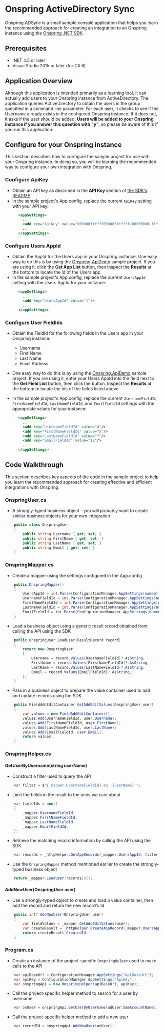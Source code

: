 # Onspring ActiveDirectory Sync

Onspring.ADSync is a small sample console application that helps you learn the recommended approach for creating an integration to an Onspring instance using the [Onspring .NET SDK](https://github.com/onspring-technologies/onspring-api-sdk).

## Prerequisites

- .NET 4.5 or later
- Visual Studio 2015 or later (for C# 6)

## Application Overview

Although this application is intended primarily as a learning tool, it can actually add users to your Onspring instance from ActiveDirectory.  The application queries ActiveDirectory to obtain the users in the group specified in a command line parameter.  For each user, it checks to see if the Username already exists in the configured Onspring instance.  If it does not, it asks if the user should be added.  **Users will be added to your Onspring instance if you answer this question with "y"**, so please be aware of this if you run this application.

## Configure for your Onspring instance

This section describes how to configure the sample project for use with your Onspring instance.  In doing so, you will be learning the recommended way to configure your own integration with Onspring.

### Configure ApiKey

- Obtain an API key as described in the **API Key** section of [the SDK's README](https://github.com/onspring-technologies/onspring-api-sdk)
- In the sample project's App.config, replace the current `ApiKey` setting with your API key:

```xml
      <appSettings>
        ...
        <add key="ApiKey" value="000000ffffff000000ffffff/00000000-ffff-0000-ffff-000000000000"/>
        ...
      </appSettings>
```

### Configure Users AppId

- Obtain the AppId for the Users app in your Onspring instance.  One easy way to do this is by using the [Onspring.ApiDemo](https://github.com/onspring-technologies/Onspring.ApiDemo) sample project.  If you are using it, click the **Get App List** button, then inspect the **Results** at the bottom to locate the Id of the Users app.
- In the sample project's App.config, replace the current `UsersAppId` setting with the Users AppId for your instance:

```xml
      <appSettings>
        ...
        <add key="UsersAppId" value="1"/>
        ...
      </appSettings>
```

### Configure User FieldIds

- Obtain the FieldId for the following fields in the Users app in your Onspring instance:
  * Username
  * First Name
  * Last Name
  * Email Address

- One easy way to do this is by using the [Onspring.ApiDemo](https://github.com/onspring-technologies/Onspring.ApiDemo) sample project.  If you are using it, enter your Users AppId into the field next to the **Get Field List** button, then click the button.  Inspect the **Results** at the bottom to locate the Ids of the fields listed above.

- In the sample project's App.config, replace the current `UsernameFieldId`, `FirstNameFieldId`, `LastNameFieldId`, and `EmailFieldId` settings with the appropriate values for your instance:

```xml
      <appSettings>
        ...
        <add key="UsernameFieldId" value="4"/>
        <add key="FirstNameFieldId" value="5"/>
        <add key="LastNameFieldId" value="7"/>
        <add key="EmailFieldId" value="12"/>
        ...
      </appSettings>
```

## Code Walkthrough

This section describes key aspects of the code in the sample project to help you learn the recommended approach for creating effective and efficient integrations with Onspring.

### OnspringUser.cs

- A strongly-typed business object - you will probably want to create similar business objects for your own integration

```c#
    public class OnspringUser
    {
        public string Username { get; set; }
        public string FirstName { get; set; }
        public string LastName { get; set; }
        public string Email { get; set; }
    }
```

### OnspringMapper.cs

- Create a mapper using the settings configured in the App.config

```c#
    public OnspringMapper()
    {
        UsersAppId = int.Parse(ConfigurationManager.AppSettings[nameof(UsersAppId)]);
        UsernameFieldId = int.Parse(ConfigurationManager.AppSettings[nameof(UsernameFieldId)]);
        FirstNameFieldId = int.Parse(ConfigurationManager.AppSettings[nameof(FirstNameFieldId)]);
        LastNameFieldId = int.Parse(ConfigurationManager.AppSettings[nameof(LastNameFieldId)]);
        EmailFieldId = int.Parse(ConfigurationManager.AppSettings[nameof(EmailFieldId)]);
    }
```

- Load a business object using a generic result record obtained from calling the API using the SDK

```c#
    public OnspringUser LoadUser(ResultRecord record)
    {
        return new OnspringUser
        {
            Username = record.Values[UsernameFieldId]?.AsString,
            FirstName = record.Values[FirstNameFieldId]?.AsString,
            LastName = record.Values[LastNameFieldId]?.AsString,
            Email = record.Values[EmailFieldId]?.AsString,
        };
    }
```

- Pass in a business object to prepare the value container used to add and update records using the SDK

```c#
    public FieldAddEditContainer GetAddEditValues(OnspringUser user)
    {
        var values = new FieldAddEditContainer();
        values.Add(UsernameFieldId, user.Username);
        values.Add(FirstNameFieldId, user.FirstName);
        values.Add(LastNameFieldId, user.LastName);
        values.Add(EmailFieldId, user.Email);
        return values;
    }
```

### OnspringHelper.cs

#### GetUserByUsername(string userName)

- Construct a filter used to query the API
```c#
    var filter = $"{_mapper.UsernameFieldId} eq '{userName}'";
```

- Limit the fields in the result to the ones we care about
```c#
    var fieldIds = new[]
    {
        _mapper.UsernameFieldId,
        _mapper.FirstNameFieldId,
        _mapper.LastNameFieldId,
        _mapper.EmailFieldId,
    };
```

- Retrieve the matching record information by calling the API using the SDK
```c#
    var records = _httpHelper.GetAppRecords(_mapper.UsersAppId, filter, fieldIds: fieldIds);
```

- Use the `OnspringMapper` method mentioned earlier to create the strongly-typed business object
```c#
    return _mapper.LoadUser(records[0]);
```

#### AddNewUser(OnspringUser user)

- Use a strongly-typed object to create and load a value container, then add the record and return the new record's Id

```c#
    public int? AddNewUser(OnspringUser user)
    {
        var fieldValues = _mapper.GetAddEditValues(user);
        var createResult = _httpHelper.CreateAppRecord(_mapper.UsersAppId, fieldValues);
        return createResult.CreatedId;
    }
```

### Program.cs

- Create an instance of the project-specific `OnspringHelper` used to make calls to the API
```c#
    var apiBaseUrl = ConfigurationManager.AppSettings["ApiBaseUrl"];
    var apiKey = ConfigurationManager.AppSettings["ApiKey"];
    var onspringApi = new OnspringHelper(apiBaseUrl, apiKey);
```

- Call the project-specific helper method to search for a user by username
```c#
    var onUser = onspringApi.GetUserByUsername(adUser.SamAccountName);
```

- Call the project-specific helper method to add a new user
```c#
    var recordId = onspringApi.AddNewUser(onUser);
```
